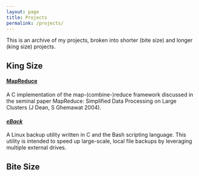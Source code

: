 ```yaml
---
layout: page
title: Projects
permalink: /projects/
---
```


This is an archive of my projects, broken into shorter (bite size) and longer (king size) projects.

## King Size

#### [MapReduce](https://github.com/NathanKolbow/MapReduce)
A C implementation of the map-(combine-)reduce framework discussed in the seminal paper MapReduce: Simplified Data Processing on Large Clusters (J Dean, S Ghemawat 2004).

#### _[eBack](https://github.com/NathanKolbow/eBack)_

A Linux backup utility written in C and the Bash scripting language.  This utility is intended to speed up large-scale, local file backups by leveraging multiple external drives.



## Bite Size

